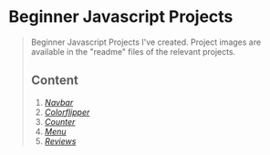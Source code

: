 # Beginner Javascript Projects  
>Beginner Javascript Projects I've created. Project images are available in the "readme" files of the relevant projects.
>## Content
> 1. *[ Navbar](https://github.com/idilsezenb/Beginner_Javascript_Projects/tree/main/Navbar)*    
> 2. *[ Colorflipper](https://github.com/idilsezenb/Beginner_Javascript_Projects/tree/main/colorflipper)*   
> 3. *[ Counter](https://github.com/idilsezenb/Beginner_Javascript_Projects/tree/main/counter)*
> 6. *[_Menu_](https://github.com/idilsezenb/Beginner_Javascript_Projects/tree/main/menu)*   
> 5. *[ Reviews](https://github.com/idilsezenb/Beginner_Javascript_Projects/tree/main/reviews)*    

